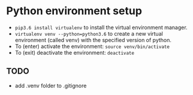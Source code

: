 # Python environment setup

- ```pip3.6 install virtualenv``` to install the virtual environment manager.
- ```virtualenv venv --python=python3.6``` to create a new virtual environment (called venv) with the specified version of python.
- To (enter) activate the environment: ```source venv/bin/activate```
- To (exit) deactivate the environment: ```deactivate```

## TODO

- add .venv folder to .gitignore
